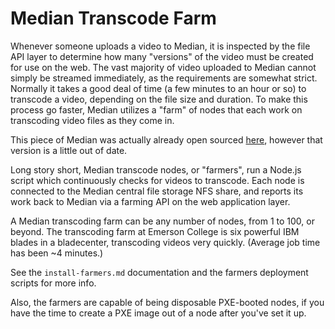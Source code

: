 # Median Transcode Farm

Whenever someone uploads a video to Median, it is inspected by the file API layer to determine how many "versions" of the video must be created for use on the web. The vast majority of video uploaded to Median cannot simply be streamed immediately, as the requirements are somewhat strict. Normally it takes a good deal of time (a few minutes to an hour or so) to transcode a video, depending on the file size and duration. To make this process go faster, Median utilizes a "farm" of nodes that each work on transcoding video files as they come in.

This piece of Median was actually already open sourced [here](https://github.com/cyle/transcode-farm), however that version is a little out of date.

Long story short, Median transcode nodes, or "farmers", run a Node.js script which continuously checks for videos to transcode. Each node is connected to the Median central file storage NFS share, and reports its work back to Median via a farming API on the web application layer.

A Median transcoding farm can be any number of nodes, from 1 to 100, or beyond. The transcoding farm at Emerson College is six powerful IBM blades in a bladecenter, transcoding videos very quickly. (Average job time has been ~4 minutes.)

See the `install-farmers.md` documentation and the farmers deployment scripts for more info.

Also, the farmers are capable of being disposable PXE-booted nodes, if you have the time to create a PXE image out of a node after you've set it up.